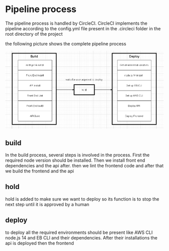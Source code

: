 # Pipeline process

The pipeline process is handled by CircleCI. CircleCI implements the pipeline according to the config.yml file present in the .circleci folder in the root directory of the project

the following picture shows the complete pipeline process

![alt pipeline](../diagrams/pipeline.png "workflow")

## build

In the build process, several steps is involved in the process. First the required node version should be installed. Then we install front end dependencies and the api after. then we lint the frontend code and after that we build the frontend and the api

## hold

hold is added to make sure we want to deploy so its function is to stop the next step until it is approved by a human

## deploy

to deploy all the required environments should be present like AWS CLI node.js 14 and EB CLI and their dependencies. After their installations the api is deployed then the frontend
